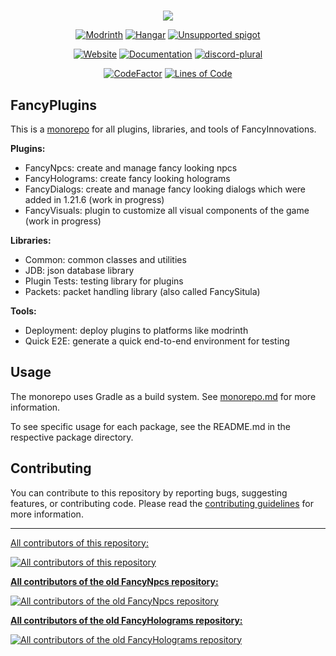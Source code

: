 # 

<div align="center">

![](docs/src/static/logos-and-banners/fancyinnovations-banner.png)

[![Modrinth](https://cdn.jsdelivr.net/npm/@intergrav/devins-badges@3/assets/compact/available/modrinth_vector.svg)](https://modrinth.com/user/Oliver)
[![Hangar](https://cdn.jsdelivr.net/npm/@intergrav/devins-badges@3/assets/compact/available/hangar_vector.svg)](https://hangar.papermc.io/Oliver)
[![Unsupported spigot](https://cdn.jsdelivr.net/npm/@intergrav/devins-badges@3/assets/compact/unsupported/spigot_vector.svg)]()

[![Website](https://cdn.jsdelivr.net/npm/@intergrav/devins-badges@3/assets/compact/documentation/website_vector.svg)](https://fancyplugins.de)
[![Documentation](https://cdn.jsdelivr.net/npm/@intergrav/devins-badges@3/assets/compact/documentation/ghpages_vector.svg)](https://docs.fancyplugins.de)
[![discord-plural](https://cdn.jsdelivr.net/npm/@intergrav/devins-badges@3/assets/compact/social/discord-plural_46h.png)](https://discord.gg/ZUgYCEJUEx)


[![CodeFactor](https://www.codefactor.io/repository/github/fancyinnovations/fancyplugins/badge)](https://www.codefactor.io/repository/github/fancyinnovations/fancyplugins)
[![Lines of Code](https://tokei.rs/b1/github/fancyinnovations/fancyplugins?category=code)](https://github.com/fancyinnovations/fancyplugins)

</div>

## FancyPlugins

This is a [monorepo](docs/src/development-guidelines/monorepo.md) for all plugins, libraries, and tools of FancyInnovations.

**Plugins:**
- FancyNpcs: create and manage fancy looking npcs
- FancyHolograms: create fancy looking holograms
- FancyDialogs: create and manage fancy looking dialogs which were added in 1.21.6 (work in progress)
- FancyVisuals: plugin to customize all visual components of the game (work in progress)

**Libraries:**
- Common: common classes and utilities
- JDB: json database library
- Plugin Tests: testing library for plugins
- Packets: packet handling library (also called FancySitula)

**Tools:**
- Deployment: deploy plugins to platforms like modrinth
- Quick E2E: generate a quick end-to-end environment for testing

## Usage

The monorepo uses Gradle as a build system. See [monorepo.md](docs/src/development-guidelines/monorepo.md) for more information.

To see specific usage for each package, see the README.md in the respective package directory.

## Contributing

You can contribute to this repository by reporting bugs, suggesting features, or contributing code. 
Please read the [contributing guidelines](docs/src/development-guidelines/contributing.md) for more information.

---

[All contributors of this repository:](https://github.com/FancyInnovations/FancyPlugins/graphs/contributors)

<a href = "https://github.com/FancyInnovations/FancyPlugins/graphs/contributors">
  <img src = "https://contrib.rocks/image?repo=FancyInnovations/FancyPlugins" alt="All contributors of this repository"/>
</a>

**[All contributors of the old FancyNpcs repository:](https://github.com/FancyMcPlugins/FancyNpcs/graphs/contributors)**

<a href = "https://github.com/FancyMcPlugins/FancyNpcs/graphs/contributors">
  <img src = "https://contrib.rocks/image?repo=FancyMcPlugins/FancyNpcs" alt="All contributors of the old FancyNpcs repository"/>
</a>

**[All contributors of the old FancyHolograms repository:](https://github.com/FancyMcPlugins/FancyHolograms/graphs/contributors)**

<a href = "https://github.com/FancyMcPlugins/FancyHolograms/graphs/contributors">
  <img src = "https://contrib.rocks/image?repo=FancyMcPlugins/FancyHolograms" alt="All contributors of the old FancyHolograms repository"/>
</a>
